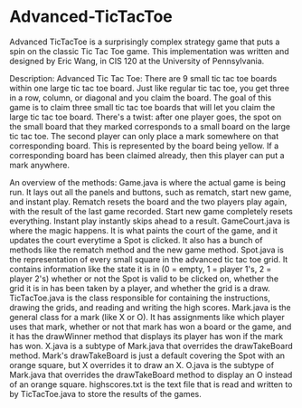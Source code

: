 # Advanced-TicTacToe
Advanced TicTacToe is a surprisingly complex strategy game that puts a spin on the classic Tic Tac Toe game. 
This implementation was written and designed by Eric Wang, in CIS 120 at the University of Pennsylvania.

Description:
Advanced Tic Tac Toe: There are 9 small tic tac toe
boards within one large tic tac toe board. Just like 
regular tic tac toe, you get three in a row, column,
or diagonal and you claim the board. The goal of this
game is to claim three small tic tac toe boards that
will let you claim the large tic tac toe board. There's
a twist: after one player goes, the spot on the small 
board that they marked corresponds to a small board 
on the large tic tac toe. The second player can only
place a mark somewhere on that corresponding board.
This is represented by the board being yellow.
If a corresponding board has been claimed 
already, then this player can put a mark anywhere.

An overview of the methods: Game.java is where the actual game is being run. It lays out all the panels and 
  buttons, such as rematch, start new game, and instant play. Rematch resets the board 
  and the two players play again, with the result of the last game recorded. Start new
  game completely resets everything. Instant play instantly skips ahead to a result.
  GameCourt.java is where the magic happens. It is what paints the court of the game, and
  it updates the court everytime a Spot is clicked. It also has a bunch of methods like
  the rematch method and the new game method.
  Spot.java is the representation of every small square in the advanced tic tac toe grid.
  It contains information like the state it is in (0 = empty, 1 = player 1's, 2 = player 2's)
  whether or not the Spot is valid to be clicked on, whether the grid it is in has been taken 
  by a player, and whether the grid is a draw.
  TicTacToe.java is the class responsible for containing the instructions, drawing the grids,
  and reading and writing the high scores. 
  Mark.java is the general class for a mark (like X or O). It has assignments like which player
  uses that mark, whether or not that mark has won a board or the game, and it has the drawWinner
  method that displays its player has won if the mark has won.
  X.java is a subtype of Mark.java that overrides the drawTakeBoard method. Mark's drawTakeBoard
  is just a default covering the Spot with an orange square, but X overrides it to draw an X.
  O.java is the subtype of Mark.java that overrides the drawTakeBoard method to display
  an O instead of an orange square.
  highscores.txt is the text file that is read and written to by TicTacToe.java to store the results
  of the games.
